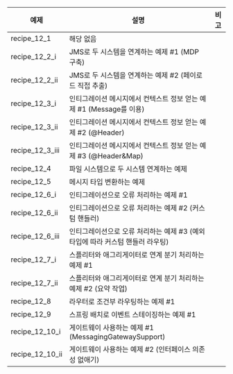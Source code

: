 | 예제            | 설명                                                                     | 비고 |
| --------------- | ------------------------------------------------------------------------ |------|
| recipe_12_1     | 해당 없음 | |
| recipe_12_2_i   | JMS로 두 시스템을 연계하는 예제 #1 (MDP 구축) | |
| recipe_12_2_ii  | JMS로 두 시스템을 연계하는 예제 #2 (페이로드 직접 추출) | |
| recipe_12_3_i   | 인티그레이션 메시지에서 컨텍스트 정보 얻는 예제 #1 (Message를 이용) | |
| recipe_12_3_ii  | 인티그레이션 메시지에서 컨텍스트 정보 얻는 예제 #2 (@Header) | |
| recipe_12_3_iii | 인티그레이션 메시지에서 컨텍스트 정보 얻는 예제 #3 (@Header&Map) | |
| recipe_12_4     | 파일 시스템으로 두 시스템 연계하는 예제 | |
| recipe_12_5     | 메시지 타입 변환하는 예제 | |
| recipe_12_6_i   | 인티그레이션으로 오류 처리하는 예제 #1 | |
| recipe_12_6_ii  | 인티그레이션으로 오류 처리하는 예제 #2 (커스텀 핸들러) | |
| recipe_12_6_iii | 인티그레이션으로 오류 처리하는 예제 #3 (예외 타입에 따라 커스텀 핸들러 라우팅) | |
| recipe_12_7_i   | 스플리터와 애그리게이터로 연계 분기 처리하는 예제 #1 | |
| recipe_12_7_ii  | 스플리터와 애그리게이터로 연계 분기 처리하는 예제 #2 (요약 작업) | |
| recipe_12_8     | 라우터로 조건부 라우팅하는 예제 #1 | |
| recipe_12_9     | 스프링 배치로 이벤트 스테이징하는 예제 #1 | |
| recipe_12_10_i  | 게이트웨이 사용하는 예제 #1 (MessagingGatewaySupport) | |
| recipe_12_10_ii | 게이트웨이 사용하는 예제 #2 (인터페이스 의존성 없애기) | |
